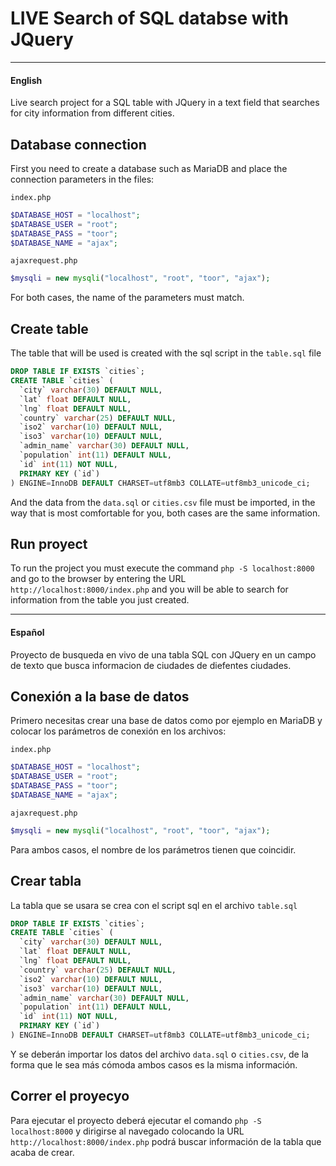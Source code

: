 # LIVE Search of SQL databse with JQuery
---
#### English

Live search project for a SQL table with JQuery in a text field that searches for city information from different cities.

## Database connection

First you need to create a database such as MariaDB and place the connection parameters in the files:

`index.php`
```php
$DATABASE_HOST = "localhost";
$DATABASE_USER = "root";
$DATABASE_PASS = "toor";
$DATABASE_NAME = "ajax";
```
`ajaxrequest.php`
```php
$mysqli = new mysqli("localhost", "root", "toor", "ajax");
```
For both cases, the name of the parameters must match.

## Create table
The table that will be used is created with the sql script in the `table.sql` file
```sql
DROP TABLE IF EXISTS `cities`;
CREATE TABLE `cities` (
  `city` varchar(30) DEFAULT NULL,
  `lat` float DEFAULT NULL,
  `lng` float DEFAULT NULL,
  `country` varchar(25) DEFAULT NULL,
  `iso2` varchar(10) DEFAULT NULL,
  `iso3` varchar(10) DEFAULT NULL,
  `admin_name` varchar(30) DEFAULT NULL,
  `population` int(11) DEFAULT NULL,
  `id` int(11) NOT NULL,
  PRIMARY KEY (`id`)
) ENGINE=InnoDB DEFAULT CHARSET=utf8mb3 COLLATE=utf8mb3_unicode_ci;
```
And the data from the `data.sql` or `cities.csv` file must be imported, in the way that is most comfortable for you, both cases are the same information.

## Run proyect

To run the project you must execute the command `php -S localhost:8000` and go to the browser by entering the URL `http://localhost:8000/index.php` and you will be able to search for information from the table you just created.

---
#### Español
Proyecto de busqueda en vivo de una tabla SQL con JQuery en un campo de texto que busca informacion de ciudades de diefentes ciudades.

## Conexión a la base de datos

Primero necesitas crear una base de datos como por ejemplo en MariaDB y colocar los parámetros de conexión en los archivos:

`index.php`
```php
$DATABASE_HOST = "localhost";
$DATABASE_USER = "root";
$DATABASE_PASS = "toor";
$DATABASE_NAME = "ajax";
```

`ajaxrequest.php`
```php
$mysqli = new mysqli("localhost", "root", "toor", "ajax");
```
Para ambos casos, el nombre de los parámetros tienen que coincidir.

## Crear tabla
La tabla que se usara se crea con el script sql en el archivo `table.sql`
```sql
DROP TABLE IF EXISTS `cities`;
CREATE TABLE `cities` (
  `city` varchar(30) DEFAULT NULL,
  `lat` float DEFAULT NULL,
  `lng` float DEFAULT NULL,
  `country` varchar(25) DEFAULT NULL,
  `iso2` varchar(10) DEFAULT NULL,
  `iso3` varchar(10) DEFAULT NULL,
  `admin_name` varchar(30) DEFAULT NULL,
  `population` int(11) DEFAULT NULL,
  `id` int(11) NOT NULL,
  PRIMARY KEY (`id`)
) ENGINE=InnoDB DEFAULT CHARSET=utf8mb3 COLLATE=utf8mb3_unicode_ci;
```
Y se deberán importar los datos del archivo `data.sql` o `cities.csv`, de la forma que le sea más cómoda ambos casos es la misma información.

## Correr el proyecyo
Para ejecutar el proyecto deberá ejecutar el comando `php -S localhost:8000` y dirigirse al navegado colocando la URL `http://localhost:8000/index.php` podrá buscar información de la tabla que acaba de crear.